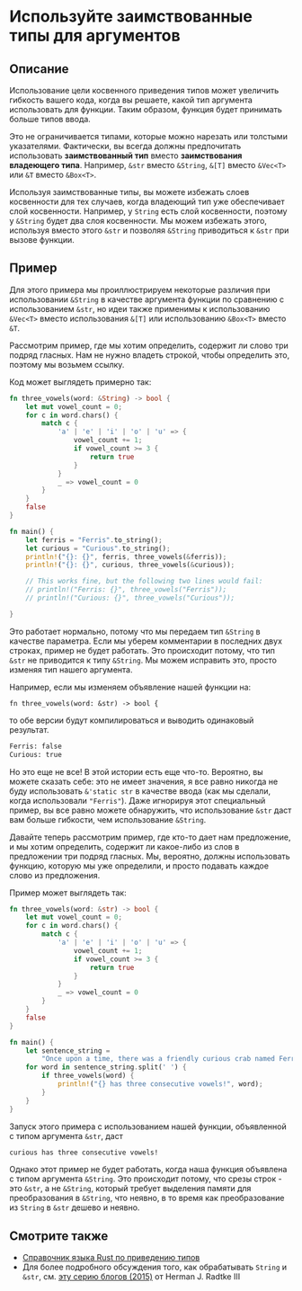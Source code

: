 # Используйте заимствованные типы для аргументов

## Описание

Использование цели косвенного приведения типов может увеличить гибкость вашего кода, когда вы решаете, какой тип аргумента использовать для функции. Таким образом, функция будет принимать больше типов ввода.

Это не ограничивается типами, которые можно нарезать или толстыми указателями. Фактически, вы всегда должны предпочитать использовать **заимствованный тип** вместо **заимствования владеющего типа**. Например, `&str` вместо `&String`, `&[T]` вместо `&Vec<T>` или `&T` вместо `&Box<T>`.

Используя заимствованные типы, вы можете избежать слоев косвенности для тех случаев, когда владеющий тип уже обеспечивает слой косвенности. Например, у `String` есть слой косвенности, поэтому у `&String` будет два слоя косвенности. Мы можем избежать этого, используя вместо этого `&str` и позволяя `&String` приводиться к `&str` при вызове функции.

## Пример

Для этого примера мы проиллюстрируем некоторые различия при использовании `&String` в качестве аргумента функции по сравнению с использованием `&str`, но идеи также применимы к использованию `&Vec<T>` вместо использования `&[T]` или использованию `&Box<T>` вместо `&T`.

Рассмотрим пример, где мы хотим определить, содержит ли слово три подряд гласных. Нам не нужно владеть строкой, чтобы определить это, поэтому мы возьмем ссылку.

Код может выглядеть примерно так:

```rust
fn three_vowels(word: &String) -> bool {
    let mut vowel_count = 0;
    for c in word.chars() {
        match c {
            'a' | 'e' | 'i' | 'o' | 'u' => {
                vowel_count += 1;
                if vowel_count >= 3 {
                    return true
                }
            }
            _ => vowel_count = 0
        }
    }
    false
}

fn main() {
    let ferris = "Ferris".to_string();
    let curious = "Curious".to_string();
    println!("{}: {}", ferris, three_vowels(&ferris));
    println!("{}: {}", curious, three_vowels(&curious));

    // This works fine, but the following two lines would fail:
    // println!("Ferris: {}", three_vowels("Ferris"));
    // println!("Curious: {}", three_vowels("Curious"));

}
```

Это работает нормально, потому что мы передаем тип `&String` в качестве параметра. Если мы уберем комментарии в последних двух строках, пример не будет работать. Это происходит потому, что тип `&str` не приводится к типу `&String`. Мы можем исправить это, просто изменяя тип нашего аргумента.

Например, если мы изменяем объявление нашей функции на:

```rust, ignore
fn three_vowels(word: &str) -> bool {
```

то обе версии будут компилироваться и выводить одинаковый результат.

```bash
Ferris: false
Curious: true
```

Но это еще не все! В этой истории есть еще что-то. Вероятно, вы можете сказать себе: это не имеет значения, я все равно никогда не буду использовать `&'static str` в качестве ввода (как мы сделали, когда использовали `"Ferris"`). Даже игнорируя этот специальный пример, вы все равно можете обнаружить, что использование `&str` даст вам больше гибкости, чем использование `&String`.

Давайте теперь рассмотрим пример, где кто-то дает нам предложение, и мы хотим определить, содержит ли какое-либо из слов в предложении три подряд гласных. Мы, вероятно, должны использовать функцию, которую мы уже определили, и просто подавать каждое слово из предложения.

Пример может выглядеть так:

```rust
fn three_vowels(word: &str) -> bool {
    let mut vowel_count = 0;
    for c in word.chars() {
        match c {
            'a' | 'e' | 'i' | 'o' | 'u' => {
                vowel_count += 1;
                if vowel_count >= 3 {
                    return true
                }
            }
            _ => vowel_count = 0
        }
    }
    false
}

fn main() {
    let sentence_string =
        "Once upon a time, there was a friendly curious crab named Ferris".to_string();
    for word in sentence_string.split(' ') {
        if three_vowels(word) {
            println!("{} has three consecutive vowels!", word);
        }
    }
}
```

Запуск этого примера с использованием нашей функции, объявленной с типом аргумента `&str`, даст

```bash
curious has three consecutive vowels!
```

Однако этот пример не будет работать, когда наша функция объявлена с типом аргумента `&String`. Это происходит потому, что срезы строк - это `&str`, а не `&String`, который требует выделения памяти для преобразования в `&String`, что неявно, в то время как преобразование из `String` в `&str` дешево и неявно.

## Смотрите также

- [Справочник языка Rust по приведению типов](https://doc.rust-lang.org/reference/type-coercions.html)
- Для более подробного обсуждения того, как обрабатывать `String` и `&str`, см.
  [эту серию блогов (2015)](https://web.archive.org/web/20201112023149/https://hermanradtke.com/2015/05/03/string-vs-str-in-rust-functions.html)
  от Herman J. Radtke III
